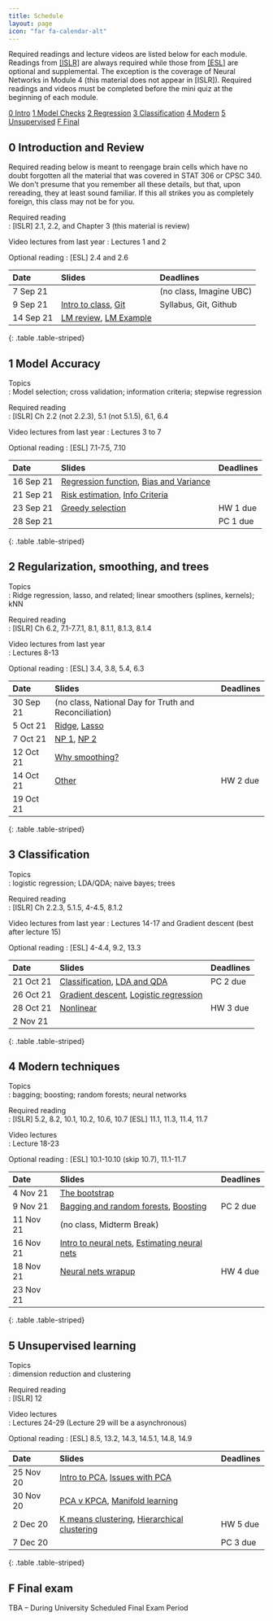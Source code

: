 ```yaml
---
title: Schedule
layout: page
icon: "far fa-calendar-alt"
---
```


Required readings and lecture videos are listed below for each module.
Readings from [\[ISLR\]](https://www.statlearning.com) are always required while those from [\[ESL\]](https://web.stanford.edu/~hastie/ElemStatLearn/) are optional and supplemental. The exception is the coverage of Neural Networks in Module 4 (this material does not appear in \[ISLR\]). Required readings and videos must be completed before the mini quiz at the beginning of each module.


<div class="text-center">
<div class="btn-group" role="group">
  <a role="button" class="btn btn-secondary text-white" href="#0-introduction-and-review">0 Intro</a>
  <a role="button" class="btn btn-secondary text-white" href="#1-model-accuracy">1 Model Checks</a>
  <a role="button" class="btn btn-secondary text-white" href="#2-regularization-smoothing-and-trees">2 Regression</a>
  <a role="button" class="btn btn-secondary text-white" href="#3-classification">3 Classification</a>
  <a role="button" class="btn btn-secondary text-white" href="#4-modern-techniques">4 Modern</a>
  <a role="button" class="btn btn-secondary text-white" href="#5-unsupervised-learning">5 Unsupervised</a>
  <a role="button" class="btn btn-secondary text-white" href="#f-final-exam">F Final</a>
</div>
</div>



## 0 Introduction and Review

Required reading below is meant to reengage brain cells which have no doubt forgotten all
the material that was covered in STAT 306 or CPSC 340. We don't presume that you remember all these details, but that, upon rereading, they at least sound familiar. If this all strikes you as completely foreign, this class may not be for you. 

Required reading  
: \[ISLR\] 2.1, 2.2, and Chapter 3 (this material is review)

Video lectures from last year
: Lectures 1 and 2

Optional reading
: \[ESL\] 2.4 and 2.6

|Date      |Slides |Deadlines    |
|:---------|:-----------|:-----------|
|7 Sep 21  | |(no class, Imagine UBC) |
|9 Sep 21  |[Intro to class](00-intro-to-class.html), [Git](00-version-control.html) |Syllabus, Git, Github | |
|14 Sep 21 | [LM review](01-lm-review.html), [LM Example](02-lm-example.html)|   |
{: .table .table-striped}




## 1 Model Accuracy

Topics  
: Model selection; cross validation; information criteria; stepwise regression

Required reading  
: \[ISLR\] Ch 2.2 (not 2.2.3), 5.1 (not 5.1.5), 6.1, 6.4

Video lectures from last year
: Lectures 3 to 7 

Optional reading
: \[ESL\] 7.1-7.5, 7.10

|Date      |Slides |Deadlines    |
|:---------|:-----------|:-----------|
|16 Sep 21 |[Regression function](03-regression-function.html), [Bias and Variance](04-bias-variance.html)
|21 Sep 21 |[Risk estimation](05-estimating-test-mse.html), [Info Criteria](06-information-criteria.html)    | |
|23 Sep 21 | [Greedy selection](07-greedy-selection.html) | HW 1 due |
|28 Sep 21 |         | PC 1 due  |
{: .table .table-striped}




## 2 Regularization, smoothing, and trees

Topics  
: Ridge regression, lasso, and related; linear smoothers (splines, kernels); kNN

Required reading  
: \[ISLR\] Ch 6.2, 7.1-7.7.1, 8.1, 8.1.1, 8.1.3, 8.1.4

Video lectures from last year  
: Lectures 8-13

Optional reading
: \[ESL\] 3.4, 3.8, 5.4, 6.3

|Date      |Slides |Deadlines    |
|:---------|:---------|:-----|
|30 Sep 21 |(no class, National Day for Truth and Reconciliation) |
|5 Oct 21  |[Ridge](08-ridge-regression.html), [Lasso](09-l1-penalties.html)  |  |
|7 Oct 21  |[NP 1](10-basis-expansions.html), [NP 2](11-kernel-smoothers.html) |  |
|12 Oct 21 |[Why smoothing?](12-why-smooth.html)  |  |
|14 Oct 21 |[Other](13-gams-trees.html)          | HW 2 due |
|19 Oct 21 |          |  |
{: .table .table-striped}



## 3 Classification

Topics  
: logistic regression; LDA/QDA; naive bayes; trees

Required reading  
: \[ISLR\] Ch 2.2.3, 5.1.5, 4-4.5, 8.1.2

Video lectures from last year
: Lectures 14-17 and Gradient descent (best after lecture 15)

Optional reading
: \[ESL\] 4-4.4, 9.2, 13.3

|Date      |Slides |Deadlines    |
|:---------|:---------|:-----|
|21 Oct 21 |[Classification](14-classification-intro.html), [LDA and QDA](15-LDA-and-QDA.html) | PC 2 due |
|26 Oct 21 |[Gradient descent](00-gradient-descent.html), [Logistic regression](16-logistic-regression.html) |
|28 Oct 21 |[Nonlinear](17-nonlinear-classifiers.html)  | HW 3 due |
|2 Nov 21  |          |
{: .table .table-striped}



## 4 Modern techniques

Topics  
: bagging; boosting; random forests; neural networks

Required reading  
: \[ISLR\] 5.2, 8.2, 10.1, 10.2, 10.6, 10.7 \[ESL\] 11.1, 11.3, 11.4, 11.7

Video lectures  
: Lecture 18-23

Optional reading
: \[ESL\] 10.1-10.10 (skip 10.7), 11.1-11.7

|Date      |Slides |Deadlines    |
|:---------|:---------|:-----|
| 4 Nov 21   | [The bootstrap](18-the-bootstrap.html) |  |
| 9 Nov 21   |[Bagging and random forests](19-bagging-and-rf.html), [Boosting](20-boosting.html)| PC 2 due |
| 11 Nov 21  | (no class, Midterm Break) |
| 16 Nov 21  |[Intro to neural nets](21-nnets-intro.html), [Estimating neural nets](22-nnets-estimation.html)  |
| 18 Nov 21  |[Neural nets wrapup](23-nnets-other.html) | HW 4 due |
| 23 Nov 21  |  |
{: .table .table-striped}



## 5 Unsupervised learning

Topics  
: dimension reduction and clustering

Required reading  
: \[ISLR\] 12

Video lectures  
: Lectures 24-29 (Lecture 29 will be a asynchronous)

Optional reading
: \[ESL\] 8.5, 13.2, 14.3, 14.5.1, 14.8, 14.9


|Date      |Slides |Deadlines    |
|:---------|:-----------|:-----------|
|25 Nov 20 |[Intro to PCA](24-pca-intro.html), [Issues with PCA](25-pca-issues.html)  |
|30 Nov 20 | [PCA v KPCA](00-pca-v-kpca.html), [Manifold learning](26-manifolds.html) |
|2 Dec 20  |[K means clustering](27-kmeans.html), [Hierarchical clustering](28-hclust.html) |HW 5 due |
|7 Dec 20  | |PC 3 due |
{: .table .table-striped}




## F Final exam

TBA – During University Scheduled Final Exam Period  
